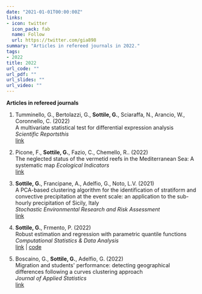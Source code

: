 ```yaml
---
date: "2021-01-01T00:00:00Z"
links:
- icon: twitter
  icon_pack: fab
  name: Follow
  url: https://twitter.com/gia898
summary: "Articles in refereed journals in 2022."
tags:
- 2022
title: 2022
url_code: ""
url_pdf: ""
url_slides: ""
url_video: ""
---
```


**Articles in refereed journals**   
1. Tumminello, G., Bertolazzi, G., **Sottile, G.**, Sciaraffa, N., Arancio, W., Coronnello, C. (2022)   
A multivariate statistical test for differential expression analysis   
*Scientific Reportsthis*   
[link](https://www.nature.com/articles/s41598-022-12246-w.pdf)   

1. Picone, F., **Sottile, G.**, Fazio, C., Chemello, R.. (2022)    
The neglected status of the vermetid reefs in the Mediterranean Sea: A systematic map
*Ecological Indicators*      
[link](https://www.sciencedirect.com/science/article/pii/S1470160X22008317)

1. **Sottile, G.**, Francipane, A., Adelfio, G., Noto, L.V. (2021)    
A PCA-based clustering algorithm for the identification of stratiform and convective precipitation at the event scale: an application to the sub-hourly precipitation of Sicily, Italy   
*Stochastic Environmental Research and Risk Assessment*    
[link](https://link.springer.com/article/10.1007/s00477-021-02028-7)   

1. **Sottile, G.**, Frmento, P. (2022)    
Robust estimation and regression with parametric quantile functions   
*Computational Statistics & Data Analysis*    
[link](https://www.sciencedirect.com/science/article/pii/S0167947322000512) | [code](https://cran.r-project.org/web/packages/Qest/index.html)

1. Boscaino, G., **Sottile, G.**, Adelfio, G. (2022)    
Migration and students' performance: detecting geographical differences following a curves clustering approach   
*Journal of Applied Statistics*    
[link](https://www.tandfonline.com/doi/abs/10.1080/02664763.2020.1845624)   
